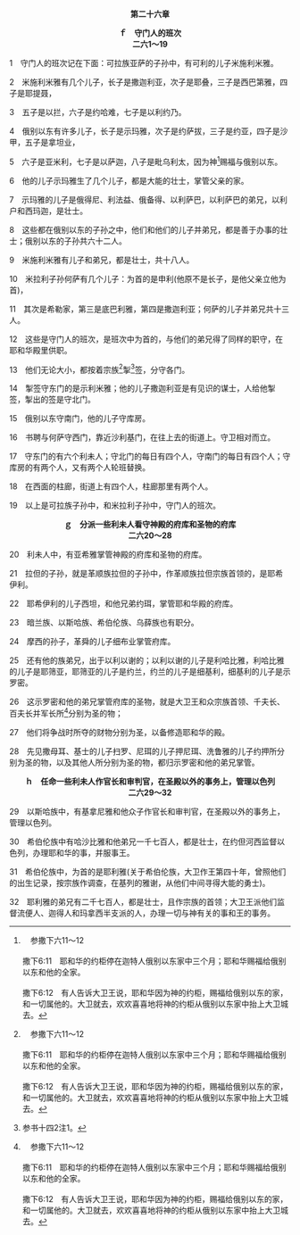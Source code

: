 <p style="text-align:center;font-weight:bold;">第二十六章</p>

<p style="text-align:center;font-weight:bold;">ｆ　守门人的班次<br>二六1～19</p>

1　守门人的班次记在下面：可拉族亚萨的子孙中，有可利的儿子米施利米雅。

2　米施利米雅有几个儿子，长子是撒迦利亚，次子是耶叠，三子是西巴第雅，四子是耶提聂，

3　五子是以拦，六子是约哈难，七子是以利约乃。

4　俄别以东有许多儿子，长子是示玛雅，次子是约萨拔，三子是约亚，四子是沙甲，五子是拿坦业，

5　六子是亚米利，七子是以萨迦，八子是毗乌利太，因为神[^a]赐福与俄别以东。

[^a]:　参撒下六11～12<br><br>撒下6:11　耶和华的约柜停在迦特人俄别以东家中三个月；耶和华赐福给俄别以东和他的全家。<br><br>撒下6:12　有人告诉大卫王说，耶和华因为神的约柜，赐福给俄别以东的家，和一切属他的。大卫就去，欢欢喜喜地将神的约柜从俄别以东家中抬上大卫城去。

6　他的儿子示玛雅生了几个儿子，都是大能的壮士，掌管父亲的家。

7　示玛雅的儿子是俄得尼、利法益、俄备得、以利萨巴，以利萨巴的弟兄，以利户和西玛迦，是壮士。

8　这些都在俄别以东的子孙之中，他们和他们的儿子并弟兄，都是善于办事的壮士；俄别以东的子孙共六十二人。

9　米施利米雅有儿子和弟兄，都是壮士，共十八人。

10　米拉利子孙何萨有几个儿子：为首的是申利(他原不是长子，是他父亲立他为首)，

11　其次是希勒家，第三是底巴利雅，第四是撒迦利亚；何萨的儿子并弟兄共十三人。

12　这些是守门人的班次，是班次中为首的，与他们的弟兄得了同样的职守，在耶和华殿里供职。

13　他们无论大小，都按着宗族[^a]掣[^1]签，分守各门。

[^1]:参书十四2注1。

[^a]:　代上二四31；二五8<br><br>代上24:31　他们在大卫王和撒督、亚希米勒并祭司宗族和利未人宗族的首领面前掣签，正如他们的弟兄亚伦的子孙一般；各宗族的首领与年幼的兄弟没有分别。<br><br>代上25:8　这些人无论大小，为师的、为徒的，都一同掣签分了职守。

14　掣签守东门的是示利米雅；他的儿子撒迦利亚是有见识的谋士，人给他掣签，掣出的签是守北门。

15　俄别以东守南门，他的儿子守库房。

16　书聘与何萨守西门，靠近沙利基门，在往上去的街道上。守卫相对而立。

17　守东门的有六个利未人；守北门的每日有四个人，守南门的每日有四个人；守库房的有两个人，又有两个人轮班替换。

18　在西面的柱廊，街道上有四个人，柱廊那里有两个人。

19　以上是可拉族子孙中，和米拉利子孙中，守门人的班次。
<p style="text-align:center;font-weight:bold;">ｇ　分派一些利未人看守神殿的府库和圣物的府库<br>二六20～28</p>

20　利未人中，有亚希雅掌管神殿的府库和圣物的府库。

21　拉但的子孙，就是革顺族拉但的子孙中，作革顺族拉但宗族首领的，是耶希伊利。

22　耶希伊利的儿子西坦，和他兄弟约珥，掌管耶和华殿的府库。

23　暗兰族、以斯哈族、希伯伦族、乌薛族也有职分。

24　摩西的孙子，革舜的儿子细布业掌管府库。

25　还有他的族弟兄，出于以利以谢的；以利以谢的儿子是利哈比雅，利哈比雅的儿子是耶筛亚，耶筛亚的儿子是约兰，约兰的儿子是细基利，细基利的儿子是示罗密。

26　这示罗密和他的弟兄掌管府库的圣物，就是大卫王和众宗族首领、千夫长、百夫长并军长所[^a]分别为圣的物；

[^a]:　撒下八11；王上七51<br><br>撒下8:11　大卫王将这些物件，连同他从所制伏的各国得来而分别为圣的金银，都分别为圣归给耶和华，<br><br>王上7:51　这样，所罗门王为耶和华殿所作的一切工完成了。所罗门把他父亲大卫分别为圣之物，就是银子、金子和器具，都带来放在耶和华殿的府库里。

27　他们将争战时所夺的财物分别为圣，以备修造耶和华的殿。

28　先见撒母耳、基士的儿子扫罗、尼珥的儿子押尼珥、洗鲁雅的儿子约押所分别为圣的物，以及其他人所分别为圣的物，都归示罗密和他的弟兄掌管。
<p style="text-align:center;font-weight:bold;">ｈ　任命一些利未人作官长和审判官，在圣殿以外的事务上，管理以色列<br>二六29～32</p>

29　以斯哈族中，有基拿尼雅和他众子作官长和审判官，在圣殿以外的事务上，管理以色列。

30　希伯伦族中有哈沙比雅和他弟兄一千七百人，都是壮士，在约但河西监督以色列，办理耶和华的事，并服事王。

31　希伯伦族中，为首的是耶利雅(关于希伯伦族，大卫作王第四十年，曾照他们的出生记录，按宗族作调查，在基列的雅谢，从他们中间寻得大能的勇士)。

32　耶利雅的弟兄有二千七百人，都是壮士，且作宗族的首领；大卫王派他们监督流便人、迦得人和玛拿西半支派的人，办理一切与神有关的事和王的事务。
